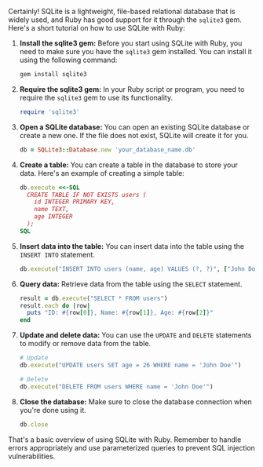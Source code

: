 Certainly! SQLite is a lightweight, file-based relational database that is widely used, and Ruby has good support for it through the `sqlite3` gem. Here's a short tutorial on how to use SQLite with Ruby:

1. **Install the sqlite3 gem:**
   Before you start using SQLite with Ruby, you need to make sure you have the `sqlite3` gem installed. You can install it using the following command:

   ```bash
   gem install sqlite3
   ```

2. **Require the sqlite3 gem:**
   In your Ruby script or program, you need to require the `sqlite3` gem to use its functionality.

   ```ruby
   require 'sqlite3'
   ```

3. **Open a SQLite database:**
   You can open an existing SQLite database or create a new one. If the file does not exist, SQLite will create it for you.

   ```ruby
   db = SQLite3::Database.new 'your_database_name.db'
   ```

4. **Create a table:**
   You can create a table in the database to store your data. Here's an example of creating a simple table:

   ```ruby
   db.execute <<-SQL
     CREATE TABLE IF NOT EXISTS users (
       id INTEGER PRIMARY KEY,
       name TEXT,
       age INTEGER
     );
   SQL
   ```

5. **Insert data into the table:**
   You can insert data into the table using the `INSERT INTO` statement.

   ```ruby
   db.execute("INSERT INTO users (name, age) VALUES (?, ?)", ["John Doe", 25])
   ```

6. **Query data:**
   Retrieve data from the table using the `SELECT` statement.

   ```ruby
   result = db.execute("SELECT * FROM users")
   result.each do |row|
     puts "ID: #{row[0]}, Name: #{row[1]}, Age: #{row[2]}"
   end
   ```

7. **Update and delete data:**
   You can use the `UPDATE` and `DELETE` statements to modify or remove data from the table.

   ```ruby
   # Update
   db.execute("UPDATE users SET age = 26 WHERE name = 'John Doe'")

   # Delete
   db.execute("DELETE FROM users WHERE name = 'John Doe'")
   ```

8. **Close the database:**
   Make sure to close the database connection when you're done using it.

   ```ruby
   db.close
   ```

That's a basic overview of using SQLite with Ruby. Remember to handle errors appropriately and use parameterized queries to prevent SQL injection vulnerabilities.